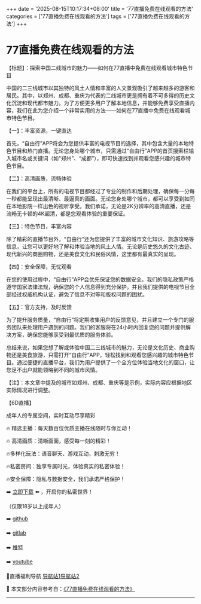 +++
date = '2025-08-15T10:17:34+08:00'
title = '77直播免费在线观看的方法'
categories = ['77直播免费在线观看的方法']
tags = ['77直播免费在线观看的方法']
+++

# 77直播免费在线观看的方法

【标题】：探索中国二线城市的魅力——如何在77直播中免费在线观看城市特色节目

中国的二三线城市以其独特的风土人情和丰富的人文景观吸引了越来越多的游客和居民。其中，以郑州、成都、重庆为代表的二线城市更是拥有着不可多得的历史文化沉淀和现代都市魅力。为了方便更多用户了解本地信息，并能够免费享受直播内容，我们在此为您介绍一个非常实用的方法——如何在77直播中免费在线观看城市特色节目。

【一】：丰富资源，一键直达

首先，“自由行”APP将会为您提供丰富的电视节目的选择，其中包含大量的本地特色节目和热门直播。无论您身处哪个城市，只需通过“自由行”APP的首页搜索栏输入城市名或关键词（如“郑州”、“成都”），即可快速找到并观看您感兴趣的城市特色节目。

【二】：高清画质，流畅体验

在我们的平台上，所有的电视节目都经过了专业的制作和后期处理，确保每一分每一秒都能呈现出最清晰、最逼真的画面。无论您身处哪个城市，都可以享受到如同在本地影院一样出色的视听享受。我们承诺，无论是2K分辨率的高清直播，还是流畅无卡顿的4K超清，都是您观看体验的重要保证。

【三】：特色节目，丰富内容

除了精彩的直播节目外，“自由行”还为您提供了丰富的城市文化知识、旅游攻略等信息，让您可以更好地了解和体验当地的风土人情。无论是历史悠久的文化古迹、现代新兴的商圈购物，还是美食文化和民俗风情，这里都有最真实的呈现。

【四】：安全保障，无忧观看

在您的使用过程中，“自由行”APP会优先保证您的数据安全。我们的隐私政策严格遵守国家法律法规，确保您的个人信息得到充分保护。并且我们提供的电视节目全部经过权威机构认证，避免了信息不对等和版权问题的困扰。

【五】：官方支持，及时反馈

为了提升服务质量，“自由行”将定期收集用户的反馈意见，并且建立一个专门的服务团队来处理用户遇到的问题。我们的客服将在24小时内回复您的问题并提供解决方案，确保您能够享受到最优质的服务体验。

总结来说，如果您想了解或体验中国二三线城市的魅力，无论是文化历史、商业购物还是美食旅游，只需打开“自由行”APP，轻松找到和观看您感兴趣的城市特色节目。通过便捷的直播平台，我们为用户提供了一个全方位体验当地文化的窗口，让您足不出户就能领略到不同的城市风情。

【注】：本文章中提及的城市如郑州、成都、重庆等是示例，实际内容应根据地区实际情况进行调整。

【6D直播】

 成年人的专属空间，实时互动尽享精彩

🔥 精选主播：每天数百位优质主播在线随时与你互动！

🔥 高清画质：清晰画面，感受每一刻的精彩！

🔥多样化玩法：语音聊天、游戏互动，刺激无穷！

🔥私密房间：独享专属时光，体验真实的私密体验！

🔥安全保障：隐私与数据安全，我们承诺严格保护！

➡️ [立即下载](https://down123.s3.ap-east-1.amazonaws.com/down/down.html?channelCode=blog) ⬅️ ，开启你的私密世界！

 （仅限18岁以上成年人）

➡️ [github](https://aldult-live.github.io/)

➡️ [gitlab](https://seo-09598d.gitlab.io/)

➡️ [推特](https://x.com/wegame33)

➡️ [youtube](https://www.youtube.com/@6Dlive)

🔞直播福利导航   [导航站1](https://webstack-86085a.gitlab.io/)[导航站2](https://onlygit123-2.github.io/)

📘 本文部分内容参考自：[《77直播免费在线观看的方法》](https://webstack-hugo-8.pages.dev/)

---
